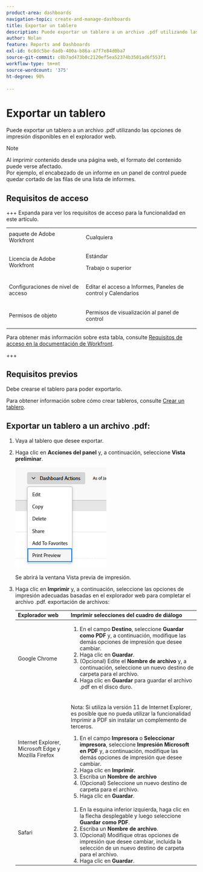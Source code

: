 ```yaml
---
product-area: dashboards
navigation-topic: create-and-manage-dashboards
title: Exportar un tablero
description: Puede exportar un tablero a un archivo .pdf utilizando las opciones de impresión disponibles en el explorador web.
author: Nolan
feature: Reports and Dashboards
exl-id: 6c8dc5be-6adb-400a-b86a-a7f7e84d0ba7
source-git-commit: c8b7ad473b0c2120ef5ea52374b3501ad6f553f1
workflow-type: tm+mt
source-wordcount: '375'
ht-degree: 90%

---
```


# Exportar un tablero

<!-- Audited: 1/2025 -->

Puede exportar un tablero a un archivo .pdf utilizando las opciones de impresión disponibles en el explorador web.

>[!NOTE]
>
>Al imprimir contenido desde una página web, el formato del contenido puede verse afectado.\
>Por ejemplo, el encabezado de un informe en un panel de control puede quedar cortado de las filas de una lista de informes.

## Requisitos de acceso

+++ Expanda para ver los requisitos de acceso para la funcionalidad en este artículo. 

<table style="table-layout:auto"> 
 <col> 
 <col> 
 <tbody> 
  <tr> 
   <td role="rowheader">paquete de Adobe Workfront</td> 
   <td> <p>Cualquiera</p> </td> 
  </tr> 
  <tr> 
   <td role="rowheader">Licencia de Adobe Workfront</td> 
   <td> 
      <p>Estándar</p>
      <p>Trabajo o superior</p>
   </td> 
  </tr> 
  <tr> 
   <td role="rowheader">Configuraciones de nivel de acceso</td> 
   <td> <p>Editar el acceso a Informes, Paneles de control y Calendarios</p></td> 
  </tr>  
  <tr> 
   <td role="rowheader">Permisos de objeto</td> 
   <td> <p>Permisos de visualización al panel de control</p> </td> 
  </tr> 
 </tbody> 
</table>

Para obtener más información sobre esta tabla, consulte [Requisitos de acceso en la documentación de Workfront](/help/quicksilver/administration-and-setup/add-users/access-levels-and-object-permissions/access-level-requirements-in-documentation.md).

+++

## Requisitos previos

Debe crearse el tablero para poder exportarlo.

Para obtener información sobre cómo crear tableros, consulte [Crear un tablero](../../../reports-and-dashboards/dashboards/creating-and-managing-dashboards/create-dashboard.md).

## Exportar un tablero a un archivo .pdf:

1. Vaya al tablero que desee exportar.
1. Haga clic en **Acciones del panel** y, a continuación, seleccione **Vista preliminar**.

   ![Vista previa de impresión del panel](assets/dashboard-actions-print-350x254.png)

   Se abrirá la ventana Vista previa de impresión.

1. Haga clic en **Imprimir** y, a continuación, seleccione las opciones de impresión adecuadas basadas en el explorador web para completar el archivo .pdf. exportación de archivos:

   <table style="table-layout:auto"> 
    <col> 
    <col> 
    <thead> 
     <tr> 
      <th>Explorador web</th> 
      <th>Imprimir selecciones del cuadro de diálogo</th> 
     </tr> 
    </thead> 
    <tbody> 
     <tr> 
      <td>Google Chrome</td> 
      <td> 
       <ol> 
        <li value="1">En el campo <strong>Destino</strong>, seleccione <strong>Guardar como PDF</strong> y, a continuación, modifique las demás opciones de impresión que desee cambiar.</li> 
        <li value="2">Haga clic en <strong>Guardar</strong>.</li> 
        <li value="3">(Opcional) Edite el <strong>Nombre de archivo</strong> y, a continuación, seleccione un nuevo destino de carpeta para el archivo.</li> 
        <li value="4">Haga clic en <strong>Guardar</strong> para guardar el archivo .pdf en el disco duro.<br><br></li> 
       </ol> </td> 
     </tr> 
     <tr> 
      <td>Internet Explorer, Microsoft Edge y Mozilla Firefox</td> 
      <td> <p>Nota: Si utiliza la versión 11 de Internet Explorer, es posible que no pueda utilizar la funcionalidad Imprimir a PDF sin instalar un complemento de terceros.</p> 
       <ol> 
        <li value="1">En el campo <strong>Impresora</strong> o <strong>Seleccionar impresora</strong>, seleccione <strong>Impresión Microsoft en PDF</strong> y, a continuación, modifique las demás opciones de impresión que desee cambiar.</li> 
        <li value="2">Haga clic en <strong>Imprimir</strong>.</li> 
        <li value="3">Escriba un <strong>Nombre de archivo</strong></li> 
        <li value="4">(Opcional) Seleccione un nuevo destino de carpeta para el archivo.</li> 
        <li value="5">Haga clic en <strong>Guardar</strong>.</li> 
       </ol> </td> 
     </tr> 
     <tr> 
      <td>Safari</td> 
      <td> 
       <ol> 
        <li value="1">En la esquina inferior izquierda, haga clic en la flecha desplegable y luego seleccione <strong>Guardar como PDF</strong>.</li> 
        <li value="2">Escriba un <strong>Nombre de archivo</strong>.</li> 
        <li value="3">(Opcional) Modifique otras opciones de impresión que desee cambiar, incluida la selección de un nuevo destino de carpeta para el archivo.</li> 
        <li value="4">Haga clic en <strong>Guardar</strong>.</li> 
       </ol> </td> 
     </tr> 
    </tbody> 
   </table>
